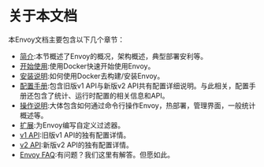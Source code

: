 # 关于本文档

本Envoy文档主要包含以下几个章节：

* [简介](/introduction/introduction.md):本节概述了Envoy的概况，架构概述，典型部署安利等。
* [开始使用](/start/getting_started.md):使用Docker快速开始使用Envoy。
* [安装说明](/installation/installation.md):如何使用Docker去构建/安装Envoy。
* [配置手册](/configuration/configuration.md):包含旧版v1 API与新版v2 API共有配置详细说明。与此相关，配置手册还包含了统计、运行时配置的相关信息和API。
* [操作说明](/operations/operations.md):大体包含如何通过命令行操作Envoy，热部署，管理界面，一般统计概述等。
* [扩展](/extending/extending.md):为Envoy编写自定义过滤器。
* [v1 API](/v1/v1API.md):旧版v1 API的独有配置详情。
* [v2 API](/v2/v2API.md):新版v2 API的独有配置详情。
* [Envoy FAQ](/faq/faq.md):有问题？我们这里有解答。但愿如此。
